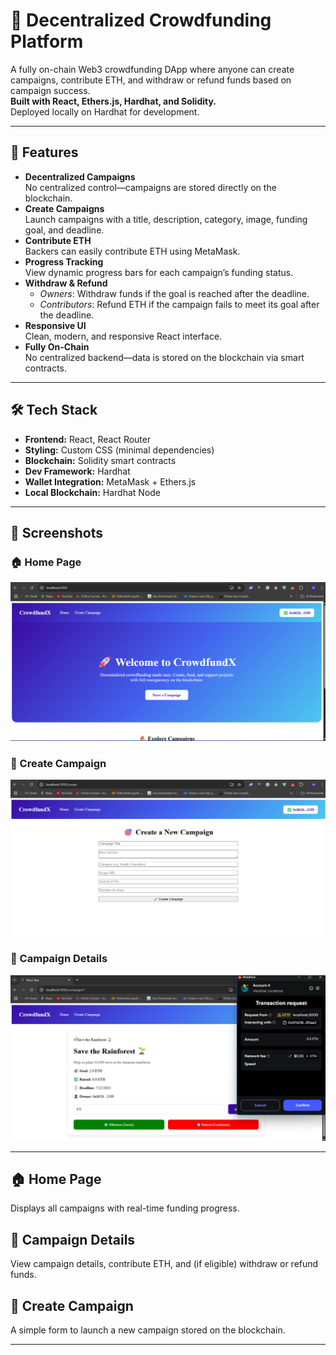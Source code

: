 # 🌟 Decentralized Crowdfunding Platform

A fully on-chain Web3 crowdfunding DApp where anyone can create campaigns, contribute ETH, and withdraw or refund funds based on campaign success.  
**Built with React, Ethers.js, Hardhat, and Solidity.**  
Deployed locally on Hardhat for development.

---

## 🚀 Features

- **Decentralized Campaigns**  
  No centralized control—campaigns are stored directly on the blockchain.
- **Create Campaigns**  
  Launch campaigns with a title, description, category, image, funding goal, and deadline.
- **Contribute ETH**  
  Backers can easily contribute ETH using MetaMask.
- **Progress Tracking**  
  View dynamic progress bars for each campaign’s funding status.
- **Withdraw & Refund**
  - *Owners*: Withdraw funds if the goal is reached after the deadline.
  - *Contributors*: Refund ETH if the campaign fails to meet its goal after the deadline.
- **Responsive UI**  
  Clean, modern, and responsive React interface.
- **Fully On-Chain**  
  No centralized backend—data is stored on the blockchain via smart contracts.

---

## 🛠 Tech Stack

- **Frontend:** React, React Router  
- **Styling:** Custom CSS (minimal dependencies)  
- **Blockchain:** Solidity smart contracts  
- **Dev Framework:** Hardhat  
- **Wallet Integration:** MetaMask + Ethers.js  
- **Local Blockchain:** Hardhat Node  

---

## 📸 Screenshots

### 🏠 Home Page  
![Home Page](screenshots/home.png)

### 📝 Create Campaign  
![Create Campaign](screenshots/create.jpg)

### 📄 Campaign Details  
![Campaign Details](screenshots/contribute1.jpg)

---

## 🏠 Home Page  
Displays all campaigns with real-time funding progress.

## 📄 Campaign Details  
View campaign details, contribute ETH, and (if eligible) withdraw or refund funds.

## 📝 Create Campaign  
A simple form to launch a new campaign stored on the blockchain.

---


